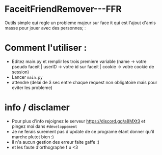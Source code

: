 # FaceitFriendRemover---FFR

Outils simple qui regle un probleme majeur sur face it qui est l'ajout d'amis masse pour jouer avec des personnes; :

# Comment l'utiliser : 

- Editez main.py et remplir les trois premiere variable (name -> votre pseudo faceit | userID -> votre id sur faceit | cookie -> votre cookie de session)
- Lancer ```main.py```
- attendre (delai de 3 sec entre chaque request non obligatoire mais pour eviter les probleme)

# info / disclamer

- Pour plus d'info rejoignez le serveur https://discord.gg/a8MXt3 et pingez moi dans ```#développement```
- Je ne ferais surement pas d'update de ce programe étant donner qu'il marche plutot bien :)
- il n'a aucun gestion des erreur faite gaffe :)
- et les faute d'orthographe f u <3
